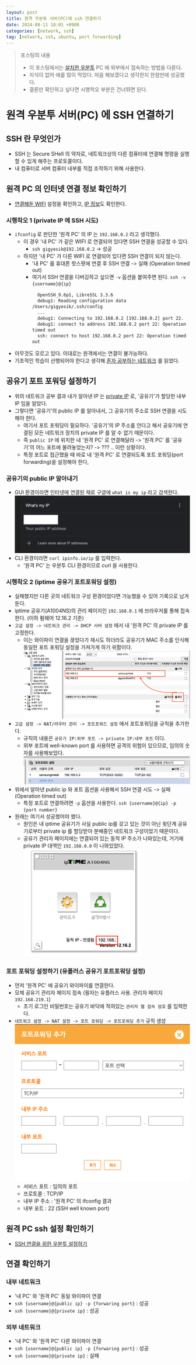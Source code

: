 ```yaml
---
layout: post
title: 원격 우분투 서버(PC)에 ssh 연결하기
date: 2024-08-11 18:01 +0900
categories: [network, ssh]
tag: [network, ssh, ubuntu, port forwarding]
---
```


> 포스팅의 내용
> 
> - 이 포스팅에서는 [설치한 우분투][post-ubuntu-install-ubuntu] PC 에 외부에서 접속하는 방법을 다룬다.
> - 지식이 없어 애를 많이 먹었다. 처음 해보겠다고 생각한지 한참만에 성공했다.
> - 결론만 확인하고 싶다면 시행착오 부분은 건너뛰면 된다.

# 원격 우분투 서버(PC) 에 SSH 연결하기

## SSH 란 무엇인가

- SSH 는 Secure SHell 의 약자로, 네트워크상의 다른 컴퓨터에 연결해 명령을 실행할 수 있게 해주는 프로토콜이다.
- 내 컴퓨터로 서버 컴퓨터 내부를 직접 조작하기 위해 사용한다.

## 원격 PC 의 인터넷 연결 정보 확인하기

- [연결해둔 WIFI][post-ubuntu-connect-wifi] 설정을 확인하고, [IP 정보][post-ubuntu-get-ip-addr]도 확인한다. 

### 시행착오 1 (private IP 에 SSH 시도)

- `ifconfig` 로 판단한 '원격 PC' 의 IP 는 `192.168.0.2` 라고 생각했다.
  - 이 경우 '내 PC' 가 같은 WIFI 로 연결되어 있다면 SSH 연결을 성공할 수 있다. 
    - `ssh gigyesik@192.168.0.2` -> 성공
  - 하지만 '내 PC' 가 다른 WIFI 로 연결되어 있다면 SSH 연결이 되지 않는다.
    - '내 PC' 를 휴대폰 핫스팟에 연결 후 SSH 연결 -> 실패 (Operation timed out)
    - 여기서 SSH 연결을 디버깅하고 싶으면 `-v` 옵션을 붙여주면 된다. `ssh -v {username}@{ip}`
      ```Shell
        OpenSSH_9.6p1, LibreSSL 3.3.6
        debug1: Reading configuration data /Users/gigyesik/.ssh/config
        ...
        debug1: Connecting to 192.168.0.2 [192.168.0.2] port 22.
        debug1: connect to address 192.168.0.2 port 22: Operation timed out
        ssh: connect to host 192.168.0.2 port 22: Operation timed out
      ```
- 아무것도 모르고 있다. 이대로는 원격에서는 연결이 불가능하다.
- 기초적인 학습이 선행되어야 한다고 생각해 [혼자 공부하는 네트워크][post-book-self-learning-network-init] 를 읽었다.

## 공유기 포트 포워딩 설정하기

- 위의 네트워크 공부 결과 내가 알아낸 IP 는 [private IP][post-book-self-learning-network-network-layer] 로, '공유기'가 할당한 내부 IP 임을 알았다.
- 그렇다면 '공유기'의 public IP 를 알아내서, 그 공유기의 주소로 SSH 연결을 시도해야 한다.
  - 여기서 포트 포워딩이 필요하다. '공유기'의 IP 주소를 안다고 해서 공유기에 연결된 모든 네트워크 장치의 private IP 를 알 수 없기 때문이다.
  - 즉 `public IP` 에 위치한 내 '원격 PC' 로 연결해달라 -> '원격 PC' 를 '공유기'의 어느 포트에 물려놓았는지? -> ??? .. 이런 상황이다.
  - 특정 포트로 접근했을 때 바로 내 '원격 PC' 로 연결되도록 포트 포워딩(port forwarding)을 설정해야 한다,

### 공유기의 public IP 알아내기

- GUI 환경이라면 인터넷에 연결된 채로 구글에 `what is my ip` 라고 검색한다.
  ![](/assets/img/2024-08-11/2024-08-11-network-ssh-1-connect-origin-1-what-is-my-ip.png)
- CLI 환경이라면 `curl ipinfo.io/ip` 를 입력한다.
  - '원격 PC' 는 우분투 CLI 환경이므로 curl 을 사용한다.

### 시행착오 2 (iptime 공유기 포트포워딩 설정)

- 실패했지만 다른 곳의 네트워크 구성 환경이었다면 가능했을 수 있어 기록으로 남겨둔다.
- iptime 공유기(A1004NS)의 관리 페이지인 `192.168.0.1` 에 브라우저를 통해 접속한다. (이하 펌웨어 12.16.2 기준)
- `고급 설정 -> 네트워크 관리 -> DHCP 서버 설정` 에서 내 '원격 PC' 의 private IP 를 고정한다.
  - 이는 와이파이 연결을 끊었다가 재시도 하더라도 공유기가 MAC 주소를 인식해 동일한 포트 포워딩 설정을 가져가게 하기 위함이다.
  ![](/assets/img/2024-08-11/2024-08-11-network-ssh-1-connect-origin-2-iptime-dhcp.png)
- `고급 설정 -> NAT/라우터 관리 -> 포트포워드 설정` 에서 포트포워딩을 규칙을 추가한다.
  - 규칙의 내용은 `공유기 IP:외부 포트 -> private IP:내부 포트` 이다.
  - 외부 포트에 well-known port 를 사용하면 공격의 위험이 있으므로, 임의의 숫자를 사용해보았다.
  ![](/assets/img/2024-08-11/2024-08-11-network-ssh-1-connect-origin-3-iptime-port-forwarding.png)
- 위에서 알아낸 public ip 와 포트 옵션을 사용해서 SSH 연결 시도 -> 실패 (Operation timed out)
  - 특정 포트로 연결하려면 `-p` 옵션을 사용한다. `ssh {username}@{ip} -p {port number}`
- 원래는 여기서 성공했어야 했다.
  - 원인은 내 iptime 공유기가 사실 public ip를 갖고 있는 것이 아닌 윗단계 공유기로부터 private ip 를 할당받아 분배중인 네트워크 구성이었기 때문이다.
  - 공유기 관리자 페이지에는 연결되어 있는 동적 IP 주소가 나와있는데, 거기에 private IP 대역인 `192.168.0.0` 이 나와있었다.
  ![](/assets/img/2024-08-11/2024-08-11-network-ssh-1-connect-origin-4-iptime-problem.png)

### 포트 포워딩 설정하기 (유플러스 공유기 포트포워딩 설정)

- 먼저 '원격 PC' 에 공유기 와이파이를 연결한다.
- 모체 공유기 관리자 페이지 접속 (필자는 유플러스 사용. 관리자 페이지 `192.168.219.1`)
  - 초기 로그인 비밀번호는 공유기 바닥에 적혀있는 `관리자 웹 접속 암호` 를 입력한다.
- `네트워크 설정 -> NAT 설정 -> 포트 포워딩 -> 포트포워딩 추가` 규칙 생성
  ![](/assets/img/2024-08-11/2024-08-11-network-ssh-1-connect-origin-6-uplus-port-forwarding.png)
  - 서비스 포트 : 임의의 포트
  - 프로토콜 : TCP/IP
  - 내부 IP 주소 : '원격 PC' 의 ifconfig 결과
  - 내부 포트 : 22 (SSH well known port)

## 원격 PC ssh 설정 확인하기

- [SSH 연결을 위한 우분투 설정하기][post-os-ubuntu-ssh-setting]

## 연결 확인하기

### 내부 네트워크

- '내 PC' 와 '원격 PC' 동일 와이파이 연결
- `ssh {username}@{public ip} -p {forwaring port}` : 성공
- `ssh {username}@{private ip}` : 성공

### 외부 네트워크

- '내 PC' 와 '원격 PC' 다른 와이파이 연결
- `ssh {username}@{public ip} -p {forwaring port}` : 성공
- `ssh {username}@{private ip}` : 실패


[post-ubuntu-install-ubuntu]: https://gigyesik.github.io/posts/os-ubuntu-1-install-ubuntu/
[post-ubuntu-connect-wifi]: https://gigyesik.github.io/posts/os-ubuntu-3-connect-wifi/
[post-ubuntu-get-ip-addr]: https://gigyesik.github.io/posts/os-ubuntu-2-get-ip-addr/
[post-book-self-learning-network-init]: https://gigyesik.github.io/posts/book-self-learning-network-1-init/
[post-book-self-learning-network-network-layer]: https://gigyesik.github.io/posts/book-self-learning-network-3-network-layer/
[post-os-ubuntu-ssh-setting]: https://gigyesik.github.io/posts/os-ubuntu-4-ssh-setting/
